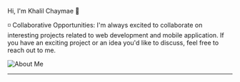 Hi, I'm Khalil Chaymae 👋

◽ Collaborative Opportunities:
I'm always excited to collaborate on interesting projects related to web development and mobile application. 
If you have an exciting project or an idea you'd like to discuss, feel free to reach out to me.

![About Me](https://raw.githubusercontent.com/martins-rafael/martins-rafael/master/bio.gif)

---
